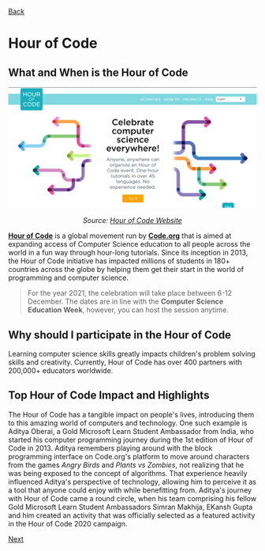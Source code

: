 [Back](../README.md)

# Hour of Code

## What and When is the Hour of Code
![What is Hour of Code](https://github.com/BethanyJep/Makeocode-images/blob/main/Hour%20of%20code%20website.png?raw=true)
<p align="center"><em>Source: <a href="https://hourofcode.com/us">Hour of Code Website</a></em></p>

[**Hour of Code**](https://hourofcode.com) is a global movement run by [**Code.org**](https://code.org) that is aimed at expanding access of Computer Science education to all people across the world in a fun way through hour-long tutorials. Since its inception in 2013, the Hour of Code initiative has impacted millions of students in 180+ countries across the globe by helping them get their start in the world of programming and computer science.

> For the year 2021, the celebration will take place between 6-12 December. The dates are in line with the **Computer Science Education Week**, however, you can host the session anytime.

## Why should I participate in the Hour of Code

Learning computer science skills greatly impacts children's problem solving skills and creativity. Currently, Hour of Code has over 400 partners with 200,000+ educators worldwide.

## Top Hour of Code Impact and Highlights

The Hour of Code has a tangible impact on people's lives, introducing them to this amazing world of computers and technology. One such example is Aditya Oberai, a Gold Microsoft Learn Student Ambassador from India, who started his computer programming journey during the 1st edition of Hour of Code in 2013. Aditya remembers playing around with the block programming interface on Code.org's platform to move around characters from the games *Angry Birds* and *Plants vs Zombies*, not realizing that he was being exposed to the concept of algorithms. That experience heavily influenced Aditya's perspective of technology, allowing him to perceive it as a tool that anyone could enjoy with while benefitting from. Aditya's journey with Hour of Code came a round circle, when his team comprising his fellow Gold Microsoft Learn Student Ambassadors Simran Makhija, EKansh Gupta and him created an activity that was officially selected as a featured activity in the Hour of Code 2020 campaign.

[Next](/hourofcode-docs/Getting%20Started%20with%20Hour%20of%20Code/learners%20guide.md)